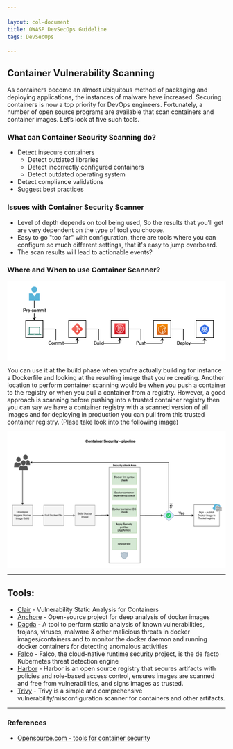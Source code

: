 ```yaml
---

layout: col-document
title: OWASP DevSecOps Guideline
tags: DevSecOps

---
```


## Container Vulnerability Scanning
As containers become an almost ubiquitous method of packaging and deploying applications, the instances of malware have increased. Securing containers is now a top priority for DevOps engineers. Fortunately, a number of open source programs are available that scan containers and container images. Let’s look at five such tools.

### What can Container Security Scanning do?
- Detect insecure containers
    + Detect outdated libraries
    + Detect incorrectly configured containers
    + Detect outdated operating system
- Detect compliance validations
- Suggest best practices

### Issues with Container Security Scanner
- Level of depth depends on tool being used, So the results that you'll get are very dependent on the type of tool you choose.
- Easy to go "too far" with configuration, there are tools where you can configure so much different settings, that it's easy to jump overboard.
- The scan results will lead to actionable events?

### Where and When to use Container Scanner?
<img align="center" src="/latest/assets/images/Dev-process.png">  

You can use it at the build phase when you're actually building for instance a Dockerfile and looking at the resulting image that you're creating. Another location to perform container scanning would be when you push a container to the registry or when you pull a container from a registry. However, a good approach is scanning before pushing into a trusted container registry then you can say we have a container registry with a scanned version of all images and for deploying in production you can pull from this trusted container registry. (Plase take look into the following image)

<img align="center" src="/latest/assets/images/container-security-pipeline.png">

---
## Tools:

+ [Clair](https://github.com/quay/clair) - Vulnerability Static Analysis for Containers
+ [Anchore](https://anchore.com/opensource/) - Open-source project for deep analysis of docker images
+ [Dagda](https://github.com/eliasgranderubio/dagda/) - A tool to perform static analysis of known vulnerabilities, trojans, viruses, malware & other malicious threats in docker images/containers and to monitor the docker daemon and running docker containers for detecting anomalous activities
+ [Falco](https://falco.org/) - Falco, the cloud-native runtime security project, is the de facto Kubernetes threat detection engine
+ [Harbor](https://goharbor.io/) - Harbor is an open source registry that secures artifacts with policies and role-based access control, ensures images are scanned and free from vulnerabilities, and signs images as trusted.
+ [Trivy](https://aquasecurity.github.io/trivy/) - Trivy is a simple and comprehensive vulnerability/misconfiguration scanner for containers and other artifacts.

---
### References

+ [Opensource.com - tools for container security](https://opensource.com/article/18/8/tools-container-security)
